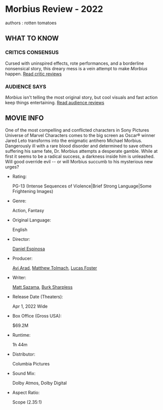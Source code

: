 ﻿# Morbius Review - 2022
authors
: rotten tomatoes
## WHAT TO KNOW

### CRITICS CONSENSUS
Cursed with uninspired effects, rote performances, and a borderline nonsensical story, this dreary mess is a vein attempt to make  _Morbius_  happen.  [Read critic reviews](https://www.rottentomatoes.com/m/morbius/reviews?intcmp=rt-what-to-know_read-critics-reviews)

### AUDIENCE SAYS

_Morbius_  isn't telling the most original story, but cool visuals and fast action keep things entertaining.  [Read audience reviews](https://www.rottentomatoes.com/m/morbius/reviews?type=user&intcmp=rt-what-to-know_read-audience-reviews)

## MOVIE INFO
One of the most compelling and conflicted characters in Sony Pictures Universe of Marvel Characters comes to the big screen as Oscar® winner Jared Leto transforms into the enigmatic antihero Michael Morbius. Dangerously ill with a rare blood disorder and determined to save others suffering his same fate, Dr. Morbius attempts a desperate gamble. While at first it seems to be a radical success, a darkness inside him is unleashed. Will good override evil -- or will Morbius succumb to his mysterious new urges?

-   Rating:
    
    PG-13 (Intense Sequences of Violence|Brief Strong Language|Some Frightening Images)
    
-   Genre:
    
    Action, Fantasy
    
-   Original Language:
    
    English
    
-   Director:
    
    [Daniel Espinosa](https://www.rottentomatoes.com/celebrity/daniel_espinosa)
    
-   Producer:
    
    [Avi Arad](https://www.rottentomatoes.com/celebrity/avi_arad),  [Matthew Tolmach](https://www.rottentomatoes.com/celebrity/matt_tolmach),  [Lucas Foster](https://www.rottentomatoes.com/celebrity/lucas_foster)
    
-   Writer:
    
    [Matt Sazama](https://www.rottentomatoes.com/celebrity/matt_sazama),  [Burk Sharpless](https://www.rottentomatoes.com/celebrity/burk_sharpless)
    
-   Release Date (Theaters):
    
    Apr 1, 2022  Wide
    
-   Box Office (Gross USA):
    
    $69.2M
    
-   Runtime:
    
    1h 44m
    
-   Distributor:
    
    Columbia Pictures
    
-   Sound Mix:
    
    Dolby Atmos, Dolby Digital
    
-   Aspect Ratio:
    
    Scope (2.35:1)
